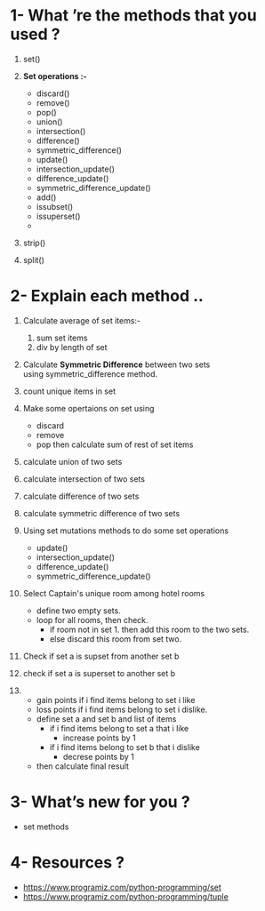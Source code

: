# 1- What ’re the methods that you used ?

   1. set()

   2. **Set operations :-**
        - discard()
        - remove()
        - pop()
        - union()
        - intersection()
        - difference()
        - symmetric_difference()
        - update()
        - intersection_update()
        - difference_update()
        - symmetric_difference_update()  
        - add()
        - issubset()
        - issuperset()
        - 
   3. strip()

   4. split()


# 2- Explain each method ..
   
   1. Calculate average of set items:- 
         1. sum set items
         2. div by length of set

   2. Calculate **Symmetric Difference** between two sets<br />
      using symmetric_difference method.

   3. count unique items in set

   4. Make some opertaions on set using
        - discard
        - remove
        - pop 
      then calculate sum of rest of set items

   5. calculate union of two sets

   6. calculate intersection of two sets 

   7. calculate difference of two sets

   8. calculate symmetric difference of two sets

   9. Using set mutations methods to do some set operations
        - update()
        - intersection_update()
        - difference_update()
        - symmetric_difference_update() 

   10. Select Captain's unique room among hotel rooms
         - define two empty sets.
         - loop for all rooms, then check.
             - if room not in set 1. 
                    then add this room to the two sets.
             - else discard this room from set two.     

   11. Check if set a is supset from another set b

   12. check if set a is superset to another set b 

   13. - gain points if i find items belong to set i like<br />
       - loss points if i find items belong to set i dislike.<br />
       - define set a and set b and list of items
           - if i find items belong to set a that i like
               - increase points by 1
           - if i find items belong to set b that i dislike
               - decrese points by 1
       - then calculate final result

# 3- What’s new for you ?
    
   - set methods  

# 4- Resources ? 
 
   - https://www.programiz.com/python-programming/set
   - https://www.programiz.com/python-programming/tuple
